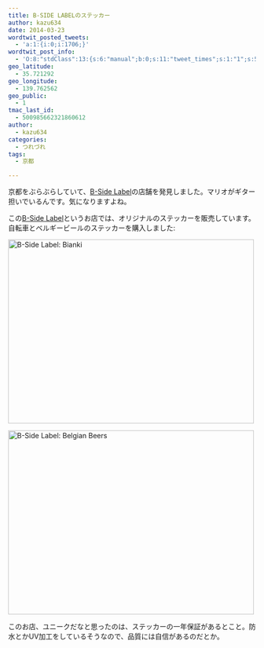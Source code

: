 ```yaml
---
title: B-SIDE LABELのステッカー
author: kazu634
date: 2014-03-23
wordtwit_posted_tweets:
  - 'a:1:{i:0;i:1706;}'
wordtwit_post_info:
  - 'O:8:"stdClass":13:{s:6:"manual";b:0;s:11:"tweet_times";s:1:"1";s:5:"delay";s:1:"0";s:7:"enabled";s:1:"1";s:10:"separation";i:60;s:7:"version";s:3:"3.6";s:14:"tweet_template";b:0;s:6:"status";i:2;s:6:"result";a:0:{}s:13:"tweet_counter";i:2;s:13:"tweet_log_ids";a:1:{i:0;i:1706;}s:9:"hash_tags";a:0:{}s:8:"accounts";a:1:{i:0;s:7:"kazu634";}}'
geo_latitude:
  - 35.721292
geo_longitude:
  - 139.762562
geo_public:
  - 1
tmac_last_id:
  - 500985662321860612
author:
  - kazu634
categories:
  - つれづれ
tags:
  - 京都

---
```

京都をぶらぶらしていて、<a href="http://www.bside-label.com/" onclick="__gaTracker('send', 'event', 'outbound-article', 'http://www.bside-label.com/', 'B-Side Label');">B-Side Label</a>の店舗を発見しました。マリオがギター担いでいるんです。気になりますよね。

この<a href="http://www.bside-label.com/" onclick="__gaTracker('send', 'event', 'outbound-article', 'http://www.bside-label.com/', 'B-Side Label');">B-Side Label</a>というお店では、オリジナルのステッカーを販売しています。自転車とベルギービールのステッカーを購入しました:

<a href="http://www.flickr.com/photos/42332031@N02/13343686735/" onclick="__gaTracker('send', 'event', 'outbound-article', 'http://www.flickr.com/photos/42332031@N02/13343686735/', '');" title="B-Side Label: Bianki by kazu634, on Flickr"><img class="aligncenter" alt="B-Side Label: Bianki" src="http://farm8.staticflickr.com/7031/13343686735_1a3eeab936.jpg" width="500" height="375" /></a>

<a href="http://www.flickr.com/photos/42332031@N02/13343821733/" onclick="__gaTracker('send', 'event', 'outbound-article', 'http://www.flickr.com/photos/42332031@N02/13343821733/', '');" title="B-Side Label: Belgian Beers by kazu634, on Flickr"><img class="aligncenter" alt="B-Side Label: Belgian Beers" src="http://farm8.staticflickr.com/7245/13343821733_75cd147c8d.jpg" width="500" height="375" /></a>

このお店、ユニークだなと思ったのは、ステッカーの一年保証があるとこと。防水とかUV加工をしているそうなので、品質には自信があるのだとか。

<div class="cgmp-centering-container-handle" align="center">
<div class="google-map-placeholder" id="b8b14a6453167ddb69d624185183b566" style="width: 350px; height: 350px;">
<div align="center" style="background:url('http://blog.kazu634.com/wp-content/plugins/comprehensive-google-map-plugin/assets/css/images/loading.gif') no-repeat 0 0 transparent !important; height:100px; width:100px; position: relative; top: 125px !important;">
</div>
</div>
  
<div class="direction-controls-placeholder" id="direction-controls-placeholder-b8b14a6453167ddb69d624185183b566" style="background: white; width: 350px; margin-top: 5px; border: 1px solid #EBEBEB; display: none; padding: 18px 0 9px 0;">
<div class="d_close-wrapper">
<a id="d_close" href="javascript:void(0)"> <img src="http://blog.kazu634.com/wp-content/plugins/comprehensive-google-map-plugin/assets/css/images/transparent.png" class="close" /> </a>
</div>
    
<div style="" id="travel_modes_div" class="dir-tm kd-buttonbar">
<a tabindex="3" class="kd-button kd-button-left selected" href="javascript:void(0)" id="dir_d_btn" title="By car"> <img class="dir-tm-d" src="http://blog.kazu634.com/wp-content/plugins/comprehensive-google-map-plugin/assets/css/images/transparent.png" /> </a> <a tabindex="3" class="kd-button kd-button-right" href="javascript:void(0)" id="dir_w_btn" title="Walking"> <img class="dir-tm-w" src="http://blog.kazu634.com/wp-content/plugins/comprehensive-google-map-plugin/assets/css/images/transparent.png" /> </a>
</div>
    
<div class="dir-clear">
</div>
    
<div id="dir_wps">
<div id="dir_wp_0" class="dir-wp">
<div class="dir-wp-hl">
<div id="dir_m_0" class="dir-m" style="cursor: -moz-grab;">
<div style="width: 24px; height: 24px; overflow: hidden; position: relative;">
<img style="position: absolute; left: 0px; top: -141px; -moz-user-select: none; border: 0px none; padding: 0px; margin: 0px;" src="http://blog.kazu634.com/wp-content/plugins/comprehensive-google-map-plugin/assets/css/images/directions.png" />
</div>
</div>
          
<div class="dir-input">
<div class="kd-input-text-wrp">
<input type="text" maxlength="2048" tabindex="4" value="" name="a_address" id="a_address" title="Start address" class="wp kd-input-text" autocomplete="off" autocorrect="off" />
</div>
</div>
</div>
</div>
      
<div class="dir-rev-wrapper">
<div id="dir_rev" title="Get reverse directions">
<a id="reverse-btn" href="javascript:void(0)" class="kd-button"> <img class="dir-reverse" src="http://blog.kazu634.com/wp-content/plugins/comprehensive-google-map-plugin/assets/css/images/transparent.png" /> </a>
</div>
</div>
      
<div id="dir_wp_1" class="dir-wp">
<div class="dir-wp-hl">
<div id="dir_m_1" class="dir-m" style="cursor: -moz-grab;">
<div style="width: 24px; height: 24px; overflow: hidden; position: relative;">
<img style="position: absolute; left: 0px; top: -72px; -moz-user-select: none; border: 0px none; padding: 0px; margin: 0px;" src="http://blog.kazu634.com/wp-content/plugins/comprehensive-google-map-plugin/assets/css/images/directions.png" />
</div>
</div>
          
<div class="dir-input">
<div class="kd-input-text-wrp">
<input type="text" maxlength="2048" tabindex="4" value="" name="b_address" id="b_address" title="End address" class="wp kd-input-text" autocomplete="off" autocorrect="off" />
</div>
</div>
</div>
</div>
</div>
    
<div id="dir_controls">
<div class="d_links">
<span id="d_options_toggle"> <a id="d_options_show" class="no-wrap" href="javascript:void(0)" style="display: none !important;">Show options</a> <a id="d_options_hide" class="no-wrap" href="javascript:void(0)" style="display: none !important;">Hide options</a> <b><span style="color: blue">Additional options</span></b> </span>
</div>
      
<div id="d_options" style="margin-bottom: 5px; text-align: left;">
<input type="checkbox" tabindex="5" name="b8b14a6453167ddb69d624185183b566_avoid_hway" id="b8b14a6453167ddb69d624185183b566_avoid_hway" /> <label for="b8b14a6453167ddb69d624185183b566_avoid_hway">Avoid highways</label> <input type="checkbox" tabindex="5" name="b8b14a6453167ddb69d624185183b566_avoid_tolls" id="b8b14a6453167ddb69d624185183b566_avoid_tolls" /> <label for="b8b14a6453167ddb69d624185183b566_avoid_tolls">Avoid tolls</label> <input type="radio" name="b8b14a6453167ddb69d624185183b566_travel_mode" id="b8b14a6453167ddb69d624185183b566_radio_km" /> <label for="b8b14a6453167ddb69d624185183b566_radio_km">KM</label> <input type="radio" name="b8b14a6453167ddb69d624185183b566_travel_mode" id="b8b14a6453167ddb69d624185183b566_radio_miles" checked="checked" /> <label for="b8b14a6453167ddb69d624185183b566_radio_miles">Miles</label>
</div>
      
<div class="dir-sub-cntn">
<button tabindex="6" name="btnG" type="submit" id="d_sub" class="kd-button kd-button-submit">Get Directions</button> <button tabindex="6" name="btnG" type="button" style="display: none;" id="print_sub" class="kd-button kd-button-submit">Print Directions</button>
</div>
</div>
</div>
  
<div id="rendered-directions-placeholder-b8b14a6453167ddb69d624185183b566" style="display: none; border: 1px solid #ddd; width: 350px; margin-top: 10px; direction: ltr; overflow: auto; height: 180px; padding: 5px;" class="rendered-directions-placeholder">
</div>
</div>
